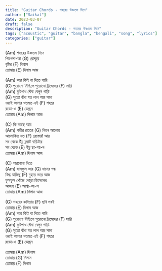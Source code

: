 ```yaml
---
title: "Guitar Chords - শহরের উষ্ণতম দিনে"
author: ["Saikat"]
date: 2023-03-07
draft: false
description: "Guitar Chords - শহরের উষ্ণতম দিনে"
tags: ["acoustic", "guitar", "bangla", "bengali", "song", "lyrics"]
categories: ["guitar"]
---
```


(Am) শহরের উষ্ণতম দিনে\
পিচগলা-আ (G) রোদ্দুরে\
বৃষ্টির (F) বিশ্বাস\
তোমায় (E) দিলাম আজ

(Am) আর কিই বা দিতে পারি\
(G) পুরোনো মিছিলে পুরোনো ট্রামেদের (F) সারি\
(Am) ফুটপাথ ঘেঁষা বেলুন গাড়ি\
(G) সুতো বাঁধা যত লাল আর সাদা\
ওরাই আমার থতমত এই (F) শহরে\
রডো-ও (E) ডেন্ড্রন\
তোমায় (Am) দিলাম আজ

(C) কি আছে আর\
(Am) গভীর রাতের (G) নিয়ন আলোয়\
আলোকিত যত (F) রেস্তোরাঁ আর\
সব থেকে উঁচু ফ্ল্যাট বাড়িটার\
সব থেকে (E) উঁচু ছা-আ-দ\
তোমায় (Am) দিলাম আজ

(C) পারবোনা দিতে\
(Am) ঘাসফুল আর (G) ধানের গন্ধ\
স্নিগ্ধ যাকিছু (F) দুহাত ভরে আজ\
ফুসফুস খোঁজে পোড়া ডিসেলের\
আজন্ম (E) আশ্বা-আ-স\
তোমায় (Am) দিলাম আজ

(G) শহরের কবিতার (F) ছবি সবই\
তোমায় (E) দিলাম আজ\
(Am) আর কিই বা দিতে পারি\
(G) পুরোনো মিছিলে পুরোনো ট্রামেদের (F) সারি\
(Am) ফুটপাথ ঘেঁষা বেলুন গাড়ি\
(G) সুতো বাঁধা যত লাল আর সাদা\
ওরাই আমার থতমত এই (F) শহরে\
রডো-ও (E) ডেন্ড্রন

তোমায় (Am) দিলাম\
তোমায় (G) দিলাম\
তোমায় (F) দিলাম
